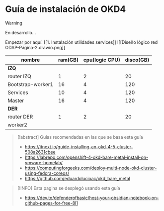 # Guía de instalación de OKD4

> [!Warning]
> En desarrollo...

Empezar por aquí: [[1. Instalación utilidades services]]
![[Diseño lógico red ODAP-Página-2.drawio.png]]

| nombre            | ram(GB) | cpu(logic CPU) | disco(GB) |
| ----------------- | ------- | -------------- | --------- |
| **IZQ**           |         |                |           |
| router IZQ        | 1       | 2              | 20        |
| Bootstrap-worker1 | 16      | 4              | 120       |
| Services          | 10      | 4              | 120       |
| Master            | 16      | 4              | 120       |
| **DER**           |         |                |           |
| router DER        | 1       | 2              | 20        |
| worker2           |         |                |           |

> [!abstract] Guías recomendadas en las que se basa esta guía
> - https://itnext.io/guide-installing-an-okd-4-5-cluster-508a2631cbee        
> - https://labrepo.com/openshift-4-okd-bare-metal-install-on-vmware-homelab/     
> - https://computingforgeeks.com/deploy-multi-node-okd-cluster-using-fedora-coreos/ 
> - https://github.com/eduardolucioac/okd_bare_metal

> [!INFO] Esta pagina se desplegó usando esta guía
>  - https://dev.to/defenderofbasic/host-your-obsidian-notebook-on-github-pages-for-free-8l1

